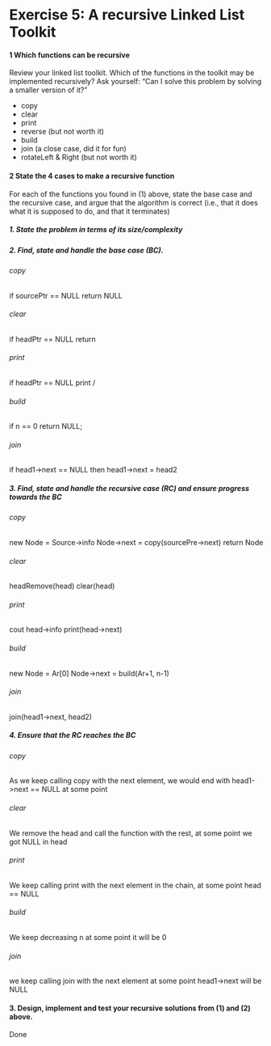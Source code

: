 # Exercise 5: A recursive Linked List Toolkit

#### 1 Which functions can be recursive
Review your linked list toolkit. Which of the functions in the toolkit may be implemented recursively? Ask yourself: “Can I solve this problem by solving a smaller version of it?”
* copy
* clear
* print
* reverse (but not worth it)
* build
* join (a close case, did it for fun)
* rotateLeft & Right (but not worth it)

#### 2 State the 4 cases to make a recursive function
For each of the functions you found in (1) above, state the base case and the recursive case, and argue that the algorithm is correct (i.e., that it does what it is supposed to do, and that it terminates)

##### 1. State the problem in terms of its size/complexity

##### 2. Find, state and handle the base case (BC).
###### copy
if sourcePtr == NULL return NULL

###### clear
if headPtr == NULL return

###### print
if headPtr == NULL print /

###### build
if n == 0 return NULL;

###### join
if head1->next == NULL then head1->next = head2


##### 3. Find, state and handle the recursive case (RC) and ensure progress towards the BC
###### copy
new Node = Source->info
Node->next = copy(sourcePre->next)
return Node

###### clear
headRemove(head)
clear(head)

###### print
cout head->info
print(head->next)

###### build
new Node = Ar[0]
Node->next = build(Ar+1, n-1)

###### join
join(head1->next, head2)

##### 4. Ensure that the RC reaches the BC
###### copy
As we keep calling copy with the next element, we would end with head1->next == NULL at some point

###### clear
We remove the head and call the function with the rest, at some point we got NULL in head

###### print
We keep calling print with the next element in the chain, at some point head == NULL

###### build
We keep decreasing n at some point it will be 0

###### join
we keep calling join with the next element at some point head1->next will be NULL

#### 3. Design, implement and test your recursive solutions from (1) and (2) above.
Done
